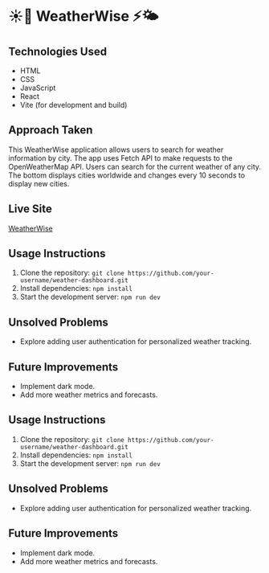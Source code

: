 #  ☀️💨 WeatherWise ⚡️🌤️

## Technologies Used
- HTML
- CSS
- JavaScript
- React
- Vite (for development and build)

## Approach Taken
This WeatherWise application allows users to search for weather information by city. The app uses Fetch API to make requests to the OpenWeatherMap API. Users can search for the current weather of any city. The bottom displays cities worldwide and changes every 10 seconds to display new cities. 


## Live Site
 [WeatherWise](https://weathewise.netlify.app/)

## Usage Instructions
1. Clone the repository: `git clone https://github.com/your-username/weather-dashboard.git`
2. Install dependencies: `npm install`
3. Start the development server: `npm run dev`

## Unsolved Problems
- Explore adding user authentication for personalized weather tracking.

## Future Improvements
- Implement dark mode.
- Add more weather metrics and forecasts.

## Usage Instructions
1. Clone the repository: `git clone https://github.com/your-username/weather-dashboard.git`
2. Install dependencies: `npm install`
3. Start the development server: `npm run dev`

## Unsolved Problems
- Explore adding user authentication for personalized weather tracking.

## Future Improvements
- Implement dark mode.
- Add more weather metrics and forecasts.
